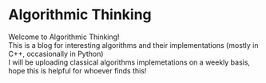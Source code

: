# Algorithmic Thinking

Welcome to Algorithmic Thinking!  
This is a blog for interesting algorithms and their implementations
(mostly in C++, occasionally in Python)  
I will be uploading classical algorithms implemetations on a weekly basis,  
hope this is helpful for whoever finds this!
